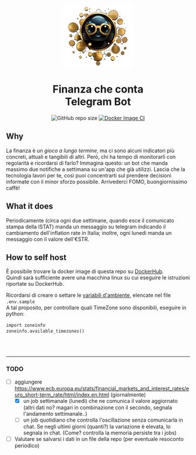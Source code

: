 <p align="center">
  <img src="logo.png" alt="Logo" height=170 vspace="1">
</p>
<h1 align="center">Finanza che conta <br> Telegram Bot</h1>

<p align="center">
  <img src="https://img.shields.io/github/repo-size/Loenus/finanza-che-conta" alt="GitHub repo size"/>
  <a href="https://github.com/Loenus/finanza-che-conta/actions/workflows/docker-image.yml"><img src="https://github.com/Loenus/finanza-che-conta/actions/workflows/docker-image.yml/badge.svg" alt="Docker Image CI"/></a>
</p>

## Why

La finanza è un *gioco a lungo termine*, ma ci sono alcuni indicatori più concreti, attuali e tangibili di altri. Però, chi ha tempo di monitorarli con regolarità e ricordarsi di farlo? Immagina questo: un bot che manda massimo due notifiche a settimana su un'app che già utilizzi. Lascia che la tecnologia lavori per te, così puoi concentrarti sul prendere decisioni informate con il minor sforzo possibile. Arrivederci FOMO, buongiornissimo caffè!

## What it does

Periodicamente (circa ogni due settimane, quando esce il comunicato stampa della ISTAT) manda un messaggio su telegram indicando il cambiamento dell'inflation rate in Italia; inoltre, ogni lunedì manda un messaggio con il valore dell'€STR.

## How to self host

È possibile trovare la docker image di questa repo su [DockerHub](https://hub.docker.com/r/loenus/finanza-che-conta).<br>
Quindi sarà sufficiente avere una macchina linux su cui eseguire le istruzioni riportate su DockerHub.

Ricordarsi di creare o settare le [variabili d'ambiente](https://docs.docker.com/engine/reference/commandline/run/#env), elencate nel file `.env.sample` <br>
A tal proposito, per controllare quali TimeZone sono disponibili, eseguire in python: 
```
import zoneinfo
zoneinfo.available_timezones()
```

<br><br>
<hr>

### TODO

- [ ] aggiungere https://www.ecb.europa.eu/stats/financial_markets_and_interest_rates/euro_short-term_rate/html/index.en.html (giornalmente)
  - [X] un job settimanale (lunedì) che ne comunica il valore aggiornato (altri dati no? magari in combinazione con il secondo, segnala l'andamento settimanale..) 
  - [ ] un job quotidiano che controlla l'oscillazione senza comunicarla in chat. Se negli ultimi giorni (quanti?) la variazione è elevata, lo segnala in chat. (Come? controlla la memoria persiste tra i jobs)
- [ ] Valutare se salvarsi i dati in un file della repo (per eventuale resoconto periodico)
